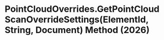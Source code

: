 # PointCloudOverrides.GetPointCloudScanOverrideSettings(ElementId, String, Document) Method (2026)

﻿
